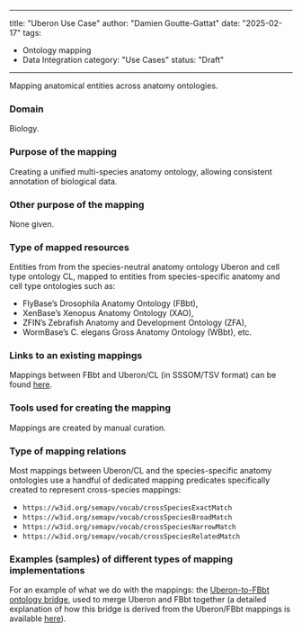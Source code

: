 
---
title: "Uberon Use Case"
author: "Damien Goutte-Gattat"
date: "2025-02-17"
tags:
  - Ontology mapping
  - Data Integration
category: "Use Cases"
status: "Draft"
---

Mapping anatomical entities across anatomy ontologies.

### Domain

Biology.

### Purpose of the mapping

Creating a unified multi-species anatomy ontology, allowing consistent annotation of biological data.

### Other purpose of the mapping

None given.

### Type of mapped resources

Entities from from the species-neutral anatomy ontology Uberon and cell type ontology CL, mapped to entities from species-specific anatomy and cell type ontologies such as:

- FlyBase’s Drosophila Anatomy Ontology (FBbt),
- XenBase’s Xenopus Anatomy Ontology (XAO),
- ZFIN’s Zebrafish Anatomy and Development Ontology (ZFA),
- WormBase’s C. elegans Gross Anatomy Ontology (WBbt),
etc.

### Links to an existing mappings

Mappings between FBbt and Uberon/CL (in SSSOM/TSV format) can be found [here](http://purl.obolibrary.org/obo/fbbt/fbbt.sssom.tsv).

### Tools used for creating the mapping

Mappings are created by manual curation.

### Type of mapping relations

Most mappings between Uberon/CL and the species-specific anatomy ontologies use a handful of dedicated mapping predicates specifically created to represent cross-species mappings:

- `https://w3id.org/semapv/vocab/crossSpeciesExactMatch`
- `https://w3id.org/semapv/vocab/crossSpeciesBroadMatch`
- `https://w3id.org/semapv/vocab/crossSpeciesNarrowMatch`
- `https://w3id.org/semapv/vocab/crossSpeciesRelatedMatch`

### Examples (samples) of different types of mapping implementations

For an example of what we do with the mappings: the [Uberon-to-FBbt ontology bridge](https://github.com/obophenotype/uberon/blob/master/src/ontology/bridge/uberon-bridge-to-fbbt.owl), used to merge Uberon and FBbt together (a detailed explanation of how this bridge is derived from the Uberon/FBbt mappings is available [here](https://incenp.org/dvlpt/sssom-java/sssom-ext/sssomt-owl.html#a7._Examples)).
